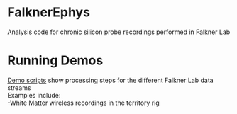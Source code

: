 # FalknerEphys
Analysis code for chronic silicon probe recordings performed in Falkner Lab

# Running Demos
[Demo scripts](demos/README.md) show processing steps for the different Falkner Lab data streams<br>
Examples include:<br>
-White Matter wireless recordings in the territory rig
